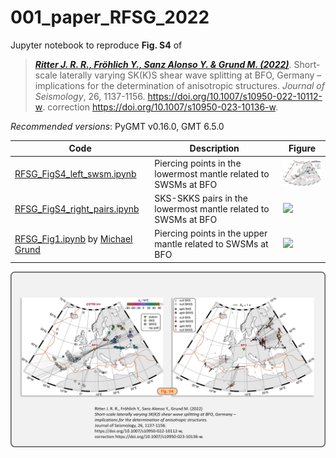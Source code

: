 # 001_paper_RFSG_2022

Jupyter notebook to reproduce **Fig. S4** of

> [**_Ritter J. R. R., Fröhlich Y., Sanz Alonso Y. & Grund M. (2022)_**](https://doi.org/10.1007/s10950-022-10112-w).
> Short-scale laterally varying SK(K)S shear wave splitting at BFO, Germany – implications for the determination of anisotropic structures.
> *Journal of Seismology*, 26, 1137-1156.
> https://doi.org/10.1007/s10950-022-10112-w. correction https://doi.org/10.1007/s10950-023-10136-w.

_Recommended versions_: PyGMT v0.16.0, GMT 6.5.0

| Code | Description | Figure |
| --- | --- | --- |
| [RFSG_FigS4_left_swsm.ipynb](https://github.com/yvonnefroehlich/gmt-pygmt-plotting/blob/main/001_paper_RFSG_2022/Figure_S4/RFSG_FigS4_left_swsm.ipynb)                  | Piercing points in the lowermost mantle related to SWSMs at BFO | <img src="https://github.com/yvonnefroehlich/gmt-pygmt-plotting/raw/main/001_paper_RFSG_2022/Figure_S4/RFSG_FigS4_left_swsm.png" width="100"> |
| [RFSG_FigS4_right_pairs.ipynb](https://github.com/yvonnefroehlich/gmt-pygmt-plotting/blob/main/001_paper_RFSG_2022/Figure_S4/RFSG_FigS4_right_pairs.png)                | SKS-SKKS pairs in the lowermost mantle related to SWSMs at BFO  | <img src="https://github.com/yvonnefroehlich/gmt-pygmt-plotting/raw/main/001_paper_RFSG_2022/Figure_S4/RFSG_FigS4_right_pairs" width="100">   |
| [RFSG_Fig1.ipynb](https://github.com/michaelgrund/GMT-plotting/blob/main/010_paper_RFSG2022/RFSG_2022_Fig_01.ipynb) by [Michael Grund](https://github.com/michaelgrund) | Piercing points in the upper mantle related to SWSMs at BFO     | <img src="https://github.com/michaelgrund/GMT-plotting/blob/main/010_paper_RFSG2022/PLOT_fig01_map_URG.png" width="100">                      |

![](https://github.com/yvonnefroehlich/gmt-pygmt-plotting/raw/main/_images/github_maps_readme_001bfo.png)
